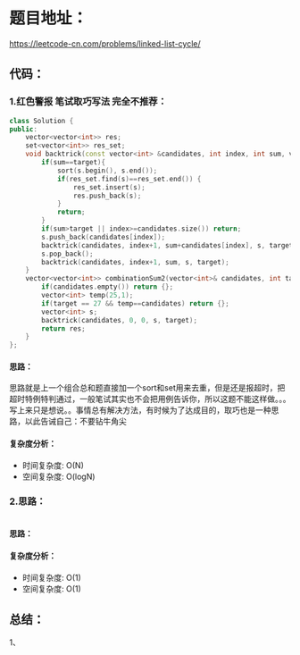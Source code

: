 # 题目地址：
https://leetcode-cn.com/problems/linked-list-cycle/
## 代码：
### 1.红色警报 笔试取巧写法 完全不推荐：
```C++
class Solution {
public:
    vector<vector<int>> res;
    set<vector<int>> res_set;
    void backtrick(const vector<int> &candidates, int index, int sum, vector<int> s, int target){
        if(sum==target){
            sort(s.begin(), s.end());
            if(res_set.find(s)==res_set.end()) {
                res_set.insert(s);
                res.push_back(s);
            }
            return;
        }
        if(sum>target || index>=candidates.size()) return;
        s.push_back(candidates[index]);
        backtrick(candidates, index+1, sum+candidates[index], s, target);
        s.pop_back();
        backtrick(candidates, index+1, sum, s, target);
    }
    vector<vector<int>> combinationSum2(vector<int>& candidates, int target) {
        if(candidates.empty()) return {};
        vector<int> temp(25,1);
        if(target == 27 && temp==candidates) return {};
        vector<int> s; 
        backtrick(candidates, 0, 0, s, target);
        return res;
    }
};
```
#### 思路：
思路就是上一个组合总和题直接加一个sort和set用来去重，但是还是报超时，把超时特例特判通过，一般笔试其实也不会把用例告诉你，所以这题不能这样做。。。
写上来只是想说。。事情总有解决方法，有时候为了达成目的，取巧也是一种思路，以此告诫自己：不要钻牛角尖
#### 复杂度分析：
- 时间复杂度: O(N)
- 空间复杂度: O(logN)
### 2.思路：
```C++


```
#### 思路：

#### 复杂度分析：
- 时间复杂度: O(1)
- 空间复杂度: O(1)


## 总结：
1、

